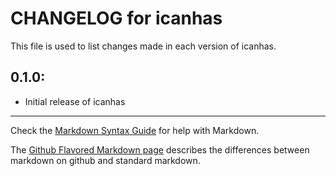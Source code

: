 # CHANGELOG for icanhas

This file is used to list changes made in each version of icanhas.

## 0.1.0:

* Initial release of icanhas

- - -
Check the [Markdown Syntax Guide](http://daringfireball.net/projects/markdown/syntax) for help with Markdown.

The [Github Flavored Markdown page](http://github.github.com/github-flavored-markdown/) describes the differences between markdown on github and standard markdown.
